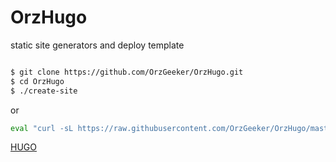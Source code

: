 # OrzHugo

static site generators and deploy template


```bash

$ git clone https://github.com/OrzGeeker/OrzHugo.git
$ cd OrzHugo
$ ./create-site
```

or

```bash
eval "curl -sL https://raw.githubusercontent.com/OrzGeeker/OrzHugo/master/create-site"
```

[HUGO](https://gohugo.io)